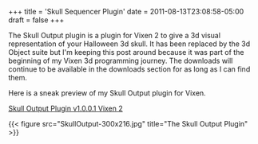 +++
title = 'Skull Sequencer Plugin'
date = 2011-08-13T23:08:58-05:00
draft = false
+++

The Skull Output plugin is a plugin for Vixen 2 to give a 3d visual representation of your Halloween 3d skull.  It has been replaced by the 3d Object suite but I'm keeping this post around because it was part of the beginning of my Vixen 3d programming journey.  The downloads will continue to be available in the downloads section for as long as I can find them.

Here is a sneak preview of my Skull Output plugin for Vixen.

[Skull Output Plugin v1.0.0.1 Vixen 2](/repository/downloads/SkullOuputPlugin1001.zip)

{{< figure src="SkullOutput-300x216.jpg" title="The Skull Output Plugin" >}}